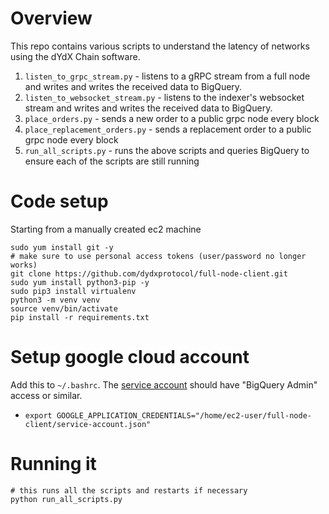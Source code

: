 # Overview
This repo contains various scripts to understand the latency of networks using the dYdX Chain software.
1. `listen_to_grpc_stream.py` - listens to a gRPC stream from a full node and writes and writes the received data to BigQuery.
2. `listen_to_websocket_stream.py` - listens to the indexer's websocket stream and writes and writes the received data to BigQuery.
3. `place_orders.py` - sends a new order to a public grpc node every block
4. `place_replacement_orders.py` - sends a replacement order to a public grpc node every block
5. `run_all_scripts.py` - runs the above scripts and queries BigQuery to ensure each of the scripts are still running

# Code setup
Starting from a manually created ec2 machine
```
sudo yum install git -y
# make sure to use personal access tokens (user/password no longer works)
git clone https://github.com/dydxprotocol/full-node-client.git
sudo yum install python3-pip -y
sudo pip3 install virtualenv
python3 -m venv venv
source venv/bin/activate
pip install -r requirements.txt
```

# Setup google cloud account
Add this to `~/.bashrc`. The [service account](https://cloud.google.com/iam/docs/service-accounts-create) should have "BigQuery Admin" access or similar.
- `export GOOGLE_APPLICATION_CREDENTIALS="/home/ec2-user/full-node-client/service-account.json"`

# Running it
```
# this runs all the scripts and restarts if necessary
python run_all_scripts.py
```
